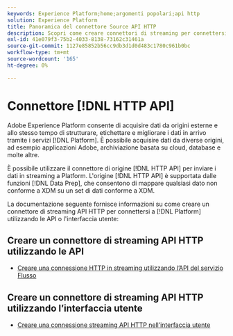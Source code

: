 ```yaml
---
keywords: Experience Platform;home;argomenti popolari;api http
solution: Experience Platform
title: Panoramica del connettore Source API HTTP
description: Scopri come creare connettori di streaming per connettersi a Adobe Experience Platform utilizzando le API o l’interfaccia utente.
exl-id: 41e079f3-75b2-4033-8138-73162c31461a
source-git-commit: 1127e85852b56cc9db3d1d0d483c1780c961b0bc
workflow-type: tm+mt
source-wordcount: '165'
ht-degree: 0%

---
```


# Connettore [!DNL HTTP API]

Adobe Experience Platform consente di acquisire dati da origini esterne e allo stesso tempo di strutturare, etichettare e migliorare i dati in arrivo tramite i servizi [!DNL Platform]. È possibile acquisire dati da diverse origini, ad esempio applicazioni Adobe, archiviazione basata su cloud, database e molte altre.

È possibile utilizzare il connettore di origine [!DNL HTTP API] per inviare i dati in streaming a Platform. L&#39;origine [!DNL HTTP API] è supportata dalle funzioni [!DNL Data Prep], che consentono di mappare qualsiasi dato non conforme a XDM su un set di dati conforme a XDM.

La documentazione seguente fornisce informazioni su come creare un connettore di streaming API HTTP per connettersi a [!DNL Platform] utilizzando le API o l&#39;interfaccia utente:

## Creare un connettore di streaming API HTTP utilizzando le API

- [Creare una connessione HTTP in streaming utilizzando l’API del servizio Flusso](../../tutorials/api/create/streaming/http.md)

## Creare un connettore di streaming API HTTP utilizzando l’interfaccia utente

- [Creare una connessione streaming API HTTP nell’interfaccia utente](../../tutorials/ui/create/streaming/http.md)
